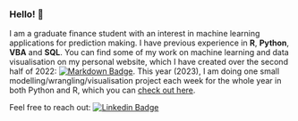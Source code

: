 ### Hello! 👋

I am a graduate finance student with an interest in machine learning applications for prediction making. 
I have previous experience in **R**, **Python**, **VBA** and **SQL**. You can find some of my work on machine learning and data visualisation on my personal website, which I have created over the second half of 2022: [![Markdown Badge](https://camo.githubusercontent.com/510a057988cb5216f5d297ee202f6a08fa179798926cea28e95910f6b8ca5535/68747470733a2f2f696d672e736869656c64732e696f2f62616467652f4d61726b646f776e2d3030303030303f7374796c653d666f722d7468652d6261646765266c6f676f3d6d61726b646f776e266c6f676f436f6c6f723d7768697465)](https://mathiassteilen.github.io/). This year (2023), I am doing one small modelling/wrangling/visualisation project each week for the whole year in both Python and R, which you can [check out here](https://github.com/MathiasSteilen/52-Weeks-of-Python-and-R-2023).

Feel free to reach out: [![Linkedin Badge](https://img.shields.io/badge/LinkedIn-blue?style=for-the-badge&logo=linkedin&logoColor=white)](https://www.linkedin.com/in/mathias-steilen/)
<!--
